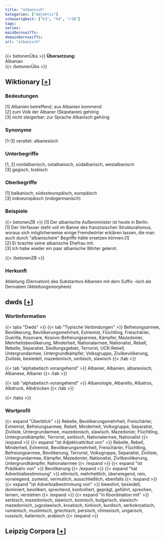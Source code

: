 ```yaml
---
title: "albanisch"
kategorien: ["Adjektiv"]
schwierigkeit: ["k3", "h4", "r18"]
tags:
series:
mainDornseiffs:
domainDornseiffs:
url: "albanisch"
---
```


{{< betonenÜbs >}}
**Übersetzung:**  
Albanian  
{{< /betonenÜbs >}}

## Wiktionary [[+](https://de.wiktionary.org/wiki/albanisch)]

### Bedeutungen
[1] Albanien betreffend, aus Albanien kommend  
[2] zum Volk der Albaner (Skipetaren) gehörig  
[3] nicht steigerbar: zur Sprache Albanisch gehörig  

### Synonyme
[1–3] veraltet: albanesisch  

### Unterbegriffe
[1, 2] nordalbanisch, ostalbanisch, südalbanisch, westalbanisch  
[3] gegisch, toskisch  

### Oberbegriffe
[1] balkanisch, südosteuropäisch, europäisch  
[3] indoeuropäisch (indogermanisch)  

### Beispiele
{{< betonenZB >}}
[1] Der albanische Außenminister ist heute in Berlin.  
[1] Der Verfasser steht voll im Banne des französischen Strukturalismus, woraus sich möglicherweise einige Fremdwörter erklären lassen, die man auch durch "albanischere" Begriffe hätte ersetzen können.[1]  
[2] Er brachte seine albanische Ehefrau mit.  
[3] Ich habe wieder ein paar albanische Wörter gelernt.  

{{< /betonenZB >}}
### Herkunft
Ableitung (Derivation) des Substantivs Albanien mit dem Suffix -isch als Derivatem (Ableitungsmorphem)  



## dwds [[+](https://www.dwds.de/wb/albanisch)]

### Wortinformation
{{< tabs "Dwds" >}}
{{< tab "Typische Verbindungen" >}}
Befreiungsarmee, Bevölkerung, Bevölkerungsmehrheit, Extremist, Flüchtling, Freischärler, Guerilla, Kosovare, Kosovo-Befreiungsarmee, Kämpfer, Mazedonier, Mehrheitsbevölkerung, Minderheit, Nationalarmee, Nationalist, Rebell, Rebelle, Separatist, Siedlungsgebiet, Terrorist, UCK-Rebell, Untergrundarmee, Untergrundkämpfer, Volksgruppe, Zivilbevölkerung, Ziviliste, besiedelt, mazedonisch, serbisch, slawisch
{{< /tab >}}

{{< tab "alphabetisch vorangehend" >}}
Albanier, Albanien, albanesisch, Albanese, Albaner
{{< /tab >}}

{{< tab "alphabetisch vorangehend" >}}
Albanologie, Albarello, Albatros, Albdruck, Albdrücken
{{< /tab >}}

{{< /tabs >}}

### Wortprofil
{{< expand "Überblick" >}} Rebelle, Bevölkerungsmehrheit, Freischärler, Extremist, Befreiungsarmee, Rebell, Minderheit, Volksgruppe, Separatist, Ziviliste, Untergrundarmee, mazedonisch, slawisch, Mazedonier, Flüchtling, Untergrundkämpfer, Terrorist, serbisch, Nationalarmee, Nationalist {{< /expand >}}
{{< expand "ist Adjektivattribut von" >}} Rebelle, Rebell, Minderheit, Extremist, Bevölkerungsmehrheit, Freischärler, Flüchtling, Befreiungsarmee, Bevölkerung, Terrorist, Volksgruppe, Separatist, Ziviliste, Untergrundarmee, Kämpfer, Mazedonier, Nationalist, Zivilbevölkerung, Untergrundkämpfer, Nationalarmee {{< /expand >}}
{{< expand "ist Prädikativ von" >}} Bevölkerung {{< /expand >}}
{{< expand "hat Adverbialbestimmung" >}} ethnisch, mehrheitlich, überwiegend, rein, vorwiegend, zumeist, vermutlich, ausschließlich, ebenfalls {{< /expand >}}
{{< expand "ist Adverbialbestimmung von" >}} bewohnt, besiedelt, dominiert, bevölkert, sprechend, kontrolliert, geprägt, geführt, sprechen, lernen, verstehen {{< /expand >}}
{{< expand "in Koordination mit" >}} serbisch, mazedonisch, slawisch, bosnisch, bulgarisch, slawisch-mazedonisch, jugoslawisch, kroatisch, türkisch, kurdisch, serbokroatisch, rumänisch, muslimisch, griechisch, persisch, chinesisch, ungarisch, russisch, italienisch, arabisch {{< /expand >}}

## Leipzig Corpora [[+](https://corpora.uni-leipzig.de/en/res?word=albanisch&corpusId=deu_newscrawl-public_2018)]

